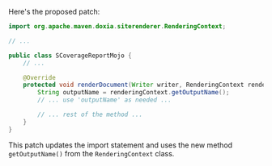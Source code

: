 Here's the proposed patch:
```java
import org.apache.maven.doxia.siterenderer.RenderingContext;

// ...

public class SCoverageReportMojo {
    // ...

    @Override
    protected void renderDocument(Writer writer, RenderingContext renderingContext, SiteRenderingContext siteRenderingContext) throws IOException {
        String outputName = renderingContext.getOutputName();
        // ... use 'outputName' as needed ...

        // ... rest of the method ...
    }
}
```
This patch updates the import statement and uses the new method `getOutputName()` from the `RenderingContext` class.